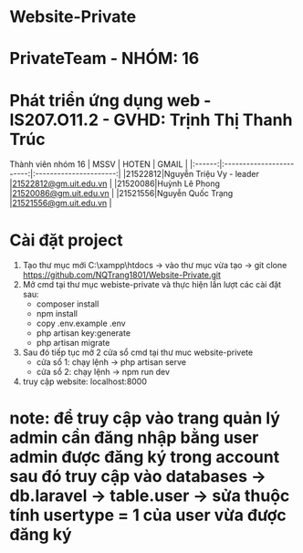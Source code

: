 # Website-Private
# PrivateTeam - NHÓM: 16
# Phát triển ứng dụng web - IS207.O11.2 - GVHD: Trịnh Thị Thanh Trúc
Thành viên nhóm 16 
|  MSSV  |          HOTEN           |          GMAIL         |
|:------:|:------------------------:|:----------------------:|
|21522812|Nguyễn Triệu Vy - leader  |21522812@gm.uit.edu.vn  |
|21520086|Huỳnh Lê Phong            |21520086@gm.uit.edu.vn  |
|21521556|Nguyễn Quốc Trạng         |21521556@gm.uit.edu.vn  |

# Cài đặt project
1. Tạo thư mục mới C:\xampp\htdocs -> vào thư mục vừa tạo -> git clone https://github.com/NQTrang1801/Website-Private.git
2. Mở cmd tại thư mục webiste-private và thực hiện lần lượt các cài đặt sau:
    + composer install
    + npm install
    + copy .env.example .env
    + php artisan key:generate
    + php artisan migrate
3. Sau đó tiếp tục mở 2 cửa sổ cmd tại thư muc website-privete
   + cửa sổ 1: chạy lệnh -> php artisan serve
   + cửa sổ 2: chạy lệnh -> npm run dev
4. truy cập website: localhost:8000
# note: để truy cập vào trang quản lý admin cần đăng nhập bằng user admin được đăng ký trong account sau đó truy cập vào databases -> db.laravel -> table.user -> sửa thuộc tính usertype = 1 của user vừa được đăng ký
